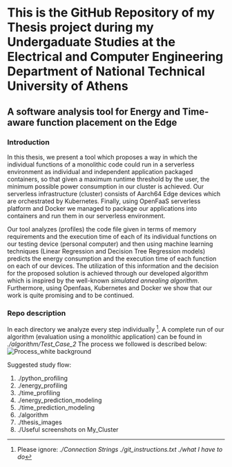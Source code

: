 # This is the GitHub Repository of my Thesis project during my Undergaduate Studies at the Electrical and Computer Engineering Department of National Technical University of Athens
## A software analysis tool for Energy and Time-aware function placement on the Edge 
### Introduction

In this thesis, we present a tool which proposes a way in which the individual functions of a monolithic code could run in a serverless environment as individual and independent application packaged containers, so that given a maximum runtime threshold by the user, the minimum possible power consumption in our cluster is achieved. Our serverless infrastructure (cluster) consists of Aarch64 Edge devices which are orchestrated by Kubernetes. Finally, using OpenFaaS serverless platform and Docker we managed to package our applications into containers and run them in our serverless environment.

Our tool analyzes (profiles) the code file given in terms of memory requirements and the execution time of each of its individual functions on our testing device (personal computer) and then using machine learning techniques (Linear Regression and Decision Tree Regression models) predicts the energy consumption and the execution time of each function on each of our devices. The utilization of this information and the decision for the proposed solution is achieved through our developed algorithm which is inspired by the well-known *simulated annealing algorithm*. Furthermore, using Openfaas, Kubernetes and Docker we show that our work is quite promising and to be continued.

### Repo description
In each directory we analyze every step individually [^1]. A complete run of our algorithm (evaluation using a monolithic application) can be found in *./algorithm/Test_Case_2*
The process we followed is described below:
![Process_white background](https://user-images.githubusercontent.com/77551993/148935115-395967f9-88e9-4530-933a-90cca06aa2eb.png)

Suggested study flow:
1. ./python_profiling
2. ./energy_profiling
3. ./time_profiling
4. ./energy_prediction_modeling
5. ./time_prediction_modeling
6. ./algorithm
7. ./thesis_images
8. ./Useful screenshots on My_Cluster

[^1]: Please ignore:
  *./Connection Strings*
  *./git_instructions.txt*
  *./what I have to do*

